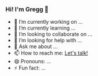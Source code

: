 ### Hi! I'm Gregg 👋

- 🔭 I’m currently working on ...
- 🌱 I’m currently learning ...
- 👯 I’m looking to collaborate on ...
- 🤔 I’m looking for help with ...
- 💬 Ask me about ...
- 📫 How to reach me: <a href="mailto: gregg@greggfinedev.com">Let's talk!</a>
- 😄 Pronouns: ...
- ⚡ Fun fact: ...
